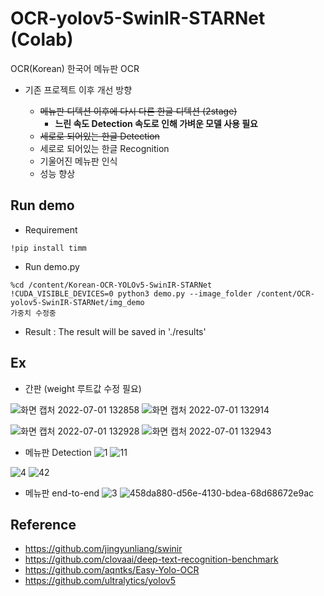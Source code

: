 # OCR-yolov5-SwinIR-STARNet (Colab)
OCR(Korean) 한국어 메뉴판 OCR   

   
   

* 기존 프로젝트 이후 개선 방향

  * ~~메뉴판 디텍션 이후에 다시 다른 한글 디텍션 (2stage)~~   
     * **느린 속도 Detection 속도로 인해 가벼운 모델 사용 필요**
  * ~~세로로 되어있는 한글 Detection~~
  * 세로로 되어있는 한글 Recognition
  * 기울어진 메뉴판 인식
  * 성능 향상

## Run demo

- Requirement
```
!pip install timm
```

- Run demo.py
```
%cd /content/Korean-OCR-YOLOv5-SwinIR-STARNet
!CUDA_VISIBLE_DEVICES=0 python3 demo.py --image_folder /content/OCR-yolov5-SwinIR-STARNet/img_demo
가중치 수정중
```
- Result : The result will be saved in './results'

## Ex
* 간판 (weight 루트값 수정 필요)   

![화면 캡처 2022-07-01 132858](https://user-images.githubusercontent.com/106142675/176823623-75577035-8665-422f-98d6-e2c7ef6a6585.png)      ![화면 캡처 2022-07-01 132914](https://user-images.githubusercontent.com/106142675/176823644-3c561dd8-2f12-4491-becf-27a649b7b623.png)

![화면 캡처 2022-07-01 132928](https://user-images.githubusercontent.com/106142675/176823718-f1feb1e7-1b06-470a-9953-504434193c87.png)
![화면 캡처 2022-07-01 132943](https://user-images.githubusercontent.com/106142675/176823734-b1041d80-7b77-4e39-89b4-447fc23dc0f5.png)

* 메뉴판 Detection
![1](https://user-images.githubusercontent.com/106142401/191195493-8da35a6a-92ab-4041-956e-9113ccc8992c.jpg) ![11](https://user-images.githubusercontent.com/106142401/191195532-952041ff-c7b2-43dc-a06a-4f5ef7267128.jpg)   
   
![4](https://user-images.githubusercontent.com/106142401/191195583-cd74dfd8-af17-4141-aea9-f8a878f675d4.jpg) ![42](https://user-images.githubusercontent.com/106142401/191195628-c5600bcc-522a-4afd-8564-993cb006a173.jpg)

* 메뉴판 end-to-end
![3](https://user-images.githubusercontent.com/106142401/191196228-c15bc725-90e0-4c18-b6c7-4b1feada7ac9.jpg)
![458da880-d56e-4130-bdea-68d68672e9ac](https://user-images.githubusercontent.com/106142401/191196262-c6e597bd-d28f-4332-92f5-d1c8643b17d7.jpg)




Reference
---------------------------------------------------------------------
- https://github.com/jingyunliang/swinir
- https://github.com/clovaai/deep-text-recognition-benchmark
- https://github.com/aqntks/Easy-Yolo-OCR
- https://github.com/ultralytics/yolov5

